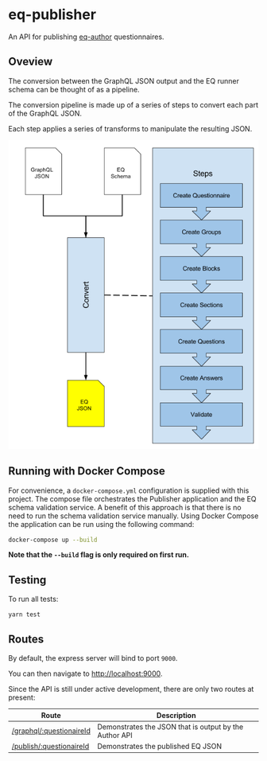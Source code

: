 # eq-publisher

An API for publishing [eq-author](http://github.com/ONSDigital/eq-author) questionnaires.

## Oveview

The conversion between the GraphQL JSON output and the EQ runner schema can be thought of as a pipeline.

The conversion pipeline is made up of a series of steps to convert each part of the GraphQL JSON.

Each step applies a series of transforms to manipulate the resulting JSON.

![process.jpg](docs/images/process.png)

## Running with Docker Compose

For convenience, a `docker-compose.yml` configuration is supplied with this project.
The compose file orchestrates the Publisher application and the EQ schema validation service.
A benefit of this approach is that there is no need to run the schema validation service manually.
Using Docker Compose the application can be run using the following command:

```bash
docker-compose up --build
```

**Note that the `--build` flag is only required on first run.**

## Testing

To run all tests:

```
yarn test
```

## Routes

By default, the express server will bind to port `9000`.

You can then navigate to [http://localhost:9000](http://localhost:9000).

Since the API is still under active development, there are only two routes at present:

| Route                                                       | Description                                            |
| ----------------------------------------------------------- | ------------------------------------------------------ |
| [/graphql/:questionaireId](http://localhost:9000/graphql/1) | Demonstrates the JSON that is output by the Author API |
| [/publish/:questionaireId](http://localhost:9000/publish/1) | Demonstrates the published EQ JSON                     |
